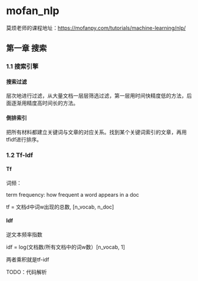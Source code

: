 # mofan_nlp
莫烦老师的课程地址：https://mofanpy.com/tutorials/machine-learning/nlp/
## 第一章 搜索

### 1.1 搜索引擎
#### 搜索过滤
层次地进行过滤，从大量文档一层层筛选过滤，第一层用时间快精度低的方法，后面逐渐用精度高时间长的方法。

#### 倒排索引
把所有材料都建立关键词与文章的对应关系。找到某个关键词索引的文章，再用tfidf进行排序。


### 1.2 Tf-Idf
#### Tf
词频： 

term frequency: how frequent a word appears in a doc

 tf = 文档d中词w出现的总数, [n_vocab, n_doc]
 
#### Idf
逆文本频率指数

idf = log(文档数/所有文档中的词w数）[n_vocab, 1]

两者乘积就是tf-idf

TODO：代码解析

